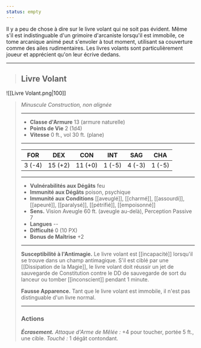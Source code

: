 ```yaml
---
status: empty
---
```

Il y a peu de chose à dire sur le livre volant qui ne soit pas évident. Même s'il est indistinguable d'un grimoire d'arcaniste lorsqu'il est immobile, ce tome arcanique animé peut s'envoler à tout moment, utilisant sa couverture comme des ailes rudimentaires. Les livres volants sont particulièrement joueur et apprécient qu'on leur écrive dedans.
___
>## Livre Volant
>
![[Livre Volant.png|100]]
>
>*Minuscule Construction, non alignée*
>
>___
>- **Classe d'Armure** 13 (armure naturelle)
>- **Points de Vie** 2 (1d4)
>- **Vitesse** 0 ft., vol 30 ft. (plane)
>___
>|FOR|DEX|CON|INT|SAG|CHA|
>|:---:|:---:|:---:|:---:|:---:|:---:|
>|3 (-4)|15 (+2)|11 (+0)|1 (-5)|4 (-3)|1 (-5)|
>
>___
>- **Vulnérabilités aux Dégâts** feu
>- **Immunité aux Dégâts** poison, psychique
>- **Immunité aux Conditions** [[aveuglé]], [[charmé]], [[assourdi]], [[apeuré]], [[paralysé]], [[pétrifié]], [[empoisonné]]
>- **Sens.** Vision Aveugle 60 ft. (aveugle au-delà), Perception Passive 7
>- **Langues** --
>- **Difficulté** 0 (10 PX)
>- **Bonus de Maîtrise** +2
>___
>**Susceptibilité à l'Antimagie.** Le livre volant est [[incapacité]] lorsqu'il se trouve dans un champ antimagique. S'il est ciblé par une [[Dissipation de la Magie]], le livre volant doit réussir un jet de sauvegarde de Constitution contre le DD de sauvegarde de sort du lanceur ou tomber [[inconscient]] pendant 1 minute.
> 
>**Fausse Apparence.** Tant que le livre volant est immobile, il n'est pas distinguable d'un livre normal.
 >___
>### Actions
>***Écrasement.*** *Attaque d'Arme de Mêlée :* +4 pour toucher, portée 5 ft., une cible. *Touché :* 1 dégât contondant.